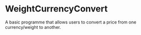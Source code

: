 # WeightCurrencyConvert
A basic programme that allows users to convert a price from one currency/weight to another.
